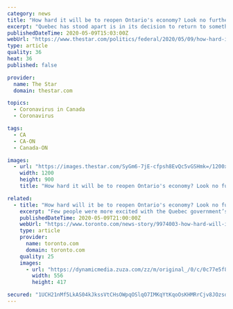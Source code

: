 ```yaml
---
category: news
title: "How hard it will be to reopen Ontario's economy? Look no further than next door"
excerpt: "Quebec has stood apart is in its decision to return to something-like-normal in a way that even jurisdictions with milder coronavirus outbreaks have"
publishedDateTime: 2020-05-09T15:03:00Z
webUrl: "https://www.thestar.com/politics/federal/2020/05/09/how-hard-it-will-be-to-reopen-ontarios-economy-look-no-further-than-next-door.html"
type: article
quality: 36
heat: 36
published: false

provider:
  name: The Star
  domain: thestar.com

topics:
  - Coronavirus in Canada
  - Coronavirus

tags:
  - CA
  - CA-ON
  - Canada-ON

images:
  - url: "https://images.thestar.com/SyGm6-7jE-cfpsh8EvQc5vGSHmk=/1200x900/smart/filters:cb(1589039389746)/https://www.thestar.com/content/dam/thestar/politics/federal/2020/05/09/how-hard-it-will-be-to-reopen-ontarios-economy-look-no-further-than-next-door/quebecreopens4.jpg"
    width: 1200
    height: 900
    title: "How hard it will be to reopen Ontario's economy? Look no further than next door"

related:
  - title: "How hard will it be to reopen Ontario's economy? Look no further than its next door neighbour, Quebec"
    excerpt: "Few people were more excited with the Quebec government’s plan to reopen stores and schools in the epicentre of Canada’s coronavirus outbreak than"
    publishedDateTime: 2020-05-09T21:00:00Z
    webUrl: "https://www.toronto.com/news-story/9974003-how-hard-will-it-be-to-reopen-ontario-s-economy-look-no-further-than-its-next-door-neighbour-quebec/"
    type: article
    provider:
      name: toronto.com
      domain: toronto.com
    quality: 25
    images:
      - url: "https://dynamicmedia.zuza.com/zz/m/original_/0/c/0c77e5f8-29fd-4aa2-8ec5-197d100cfbce/Thestar_45f1d816_a937_4914_a417_1b4d6c50d248_Image1_Super_Portrait.jpg"
        width: 556
        height: 417

secured: "1UCH21nMf5LkAS04kJkssVtCHsOWpqOSlqO7IMKqYtKqoOsKHMRrCjv8JOzsdQsi3k5HqXnJgm32mQ+++Ta2IptSBxe4ad+m++HtooSwTd09M6/LSTExDBfYLifq6qj7kWz2McoPIXHEB6kBkt216RDdIVQB9aB4WyKgMaXW5bczICkT0RAtD48GWOLP7QHU3VppfM02M1s1YsnUN9I3jArwCuedofoxjCFI9K8ASWslyCmZN53MufVxdPlfwipkJicGlaqWXhwveacbLmiudUWEdJU56rQeN92lF73KY0AQnADNE9m929ypbHxYfJUt;wygdo6HhMsgbkFcO48uo8w=="
---
```


